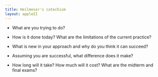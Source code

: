 ```yaml
---
title: Heilmeier's catechism
layout: appleII
---
```


* What are you trying to do?

* How is it done today? What are the limitations of the current
  practice?

* What is new in your approach and why do you think it can succeed?

* Assuming you are successful, what difference does it make?

* How long will it take? How much will it cost? What are the midterm
  and final exams?
